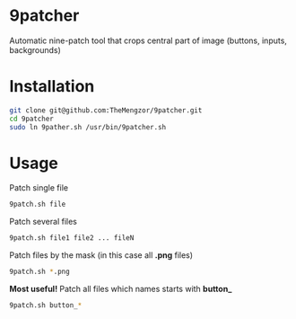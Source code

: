9patcher
========

Automatic nine-patch tool that crops central part of image (buttons, inputs, backgrounds)

Installation
========
```bash
git clone git@github.com:TheMengzor/9patcher.git
cd 9patcher
sudo ln 9pather.sh /usr/bin/9patcher.sh
```

Usage
========
Patch single file
```bash
9patch.sh file
```
Patch several files
```bash
9patch.sh file1 file2 ... fileN
```
Patch files by the mask (in this case all **.png** files)
```bash
9patch.sh *.png
```
**Most useful!** Patch all files which names starts with **button_**
```bash
9patch.sh button_*
```
